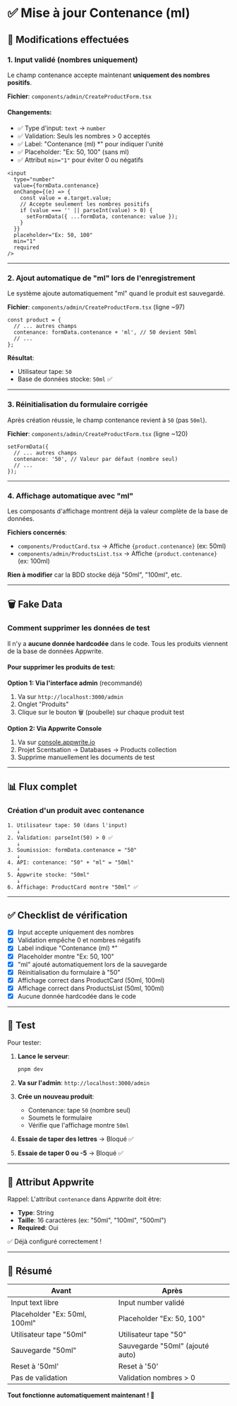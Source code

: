 # ✅ Mise à jour Contenance (ml)

## 🎯 Modifications effectuées

### 1. **Input validé (nombres uniquement)**
Le champ contenance accepte maintenant **uniquement des nombres positifs**.

**Fichier**: `components/admin/CreateProductForm.tsx`

#### Changements:
- ✅ Type d'input: `text` → `number`
- ✅ Validation: Seuls les nombres > 0 acceptés
- ✅ Label: "Contenance (ml) *" pour indiquer l'unité
- ✅ Placeholder: "Ex: 50, 100" (sans ml)
- ✅ Attribut `min="1"` pour éviter 0 ou négatifs

```tsx
<input
  type="number"
  value={formData.contenance}
  onChange={(e) => {
    const value = e.target.value;
    // Accepte seulement les nombres positifs
    if (value === '' || parseInt(value) > 0) {
      setFormData({ ...formData, contenance: value });
    }
  }}
  placeholder="Ex: 50, 100"
  min="1"
  required
/>
```

---

### 2. **Ajout automatique de "ml" lors de l'enregistrement**
Le système ajoute automatiquement "ml" quand le produit est sauvegardé.

**Fichier**: `components/admin/CreateProductForm.tsx` (ligne ~97)

```tsx
const product = {
  // ... autres champs
  contenance: formData.contenance + 'ml', // 50 devient 50ml
  // ...
};
```

**Résultat**: 
- Utilisateur tape: `50`
- Base de données stocke: `50ml` ✅

---

### 3. **Réinitialisation du formulaire corrigée**
Après création réussie, le champ contenance revient à `50` (pas `50ml`).

**Fichier**: `components/admin/CreateProductForm.tsx` (ligne ~120)

```tsx
setFormData({
  // ... autres champs
  contenance: '50', // Valeur par défaut (nombre seul)
  // ...
});
```

---

### 4. **Affichage automatique avec "ml"**
Les composants d'affichage montrent déjà la valeur complète de la base de données.

**Fichiers concernés**:
- `components/ProductCard.tsx` → Affiche `{product.contenance}` (ex: 50ml)
- `components/admin/ProductsList.tsx` → Affiche `{product.contenance}` (ex: 100ml)

**Rien à modifier** car la BDD stocke déjà "50ml", "100ml", etc.

---

## 🗑️ Fake Data

### Comment supprimer les données de test

Il n'y a **aucune donnée hardcodée** dans le code. Tous les produits viennent de la base de données Appwrite.

#### Pour supprimer les produits de test:

**Option 1: Via l'interface admin** (recommandé)
1. Va sur `http://localhost:3000/admin`
2. Onglet "Produits"
3. Clique sur le bouton 🗑️ (poubelle) sur chaque produit test

**Option 2: Via Appwrite Console**
1. Va sur [console.appwrite.io](https://console.appwrite.io)
2. Projet Scentsation → Databases → Products collection
3. Supprime manuellement les documents de test

---

## 📊 Flux complet

### Création d'un produit avec contenance

```
1. Utilisateur tape: 50 (dans l'input)
   ↓
2. Validation: parseInt(50) > 0 ✅
   ↓
3. Soumission: formData.contenance = "50"
   ↓
4. API: contenance: "50" + "ml" = "50ml"
   ↓
5. Appwrite stocke: "50ml"
   ↓
6. Affichage: ProductCard montre "50ml" ✅
```

---

## ✅ Checklist de vérification

- [x] Input accepte uniquement des nombres
- [x] Validation empêche 0 et nombres négatifs
- [x] Label indique "Contenance (ml) *"
- [x] Placeholder montre "Ex: 50, 100"
- [x] "ml" ajouté automatiquement lors de la sauvegarde
- [x] Réinitialisation du formulaire à "50"
- [x] Affichage correct dans ProductCard (50ml, 100ml)
- [x] Affichage correct dans ProductsList (50ml, 100ml)
- [x] Aucune donnée hardcodée dans le code

---

## 🎯 Test

Pour tester:

1. **Lance le serveur**:
   ```bash
   pnpm dev
   ```

2. **Va sur l'admin**: `http://localhost:3000/admin`

3. **Crée un nouveau produit**:
   - Contenance: tape `50` (nombre seul)
   - Soumets le formulaire
   - Vérifie que l'affichage montre `50ml`

4. **Essaie de taper des lettres** → Bloqué ✅
5. **Essaie de taper 0 ou -5** → Bloqué ✅

---

## 🔧 Attribut Appwrite

Rappel: L'attribut `contenance` dans Appwrite doit être:
- **Type**: String
- **Taille**: 16 caractères (ex: "50ml", "100ml", "500ml")
- **Required**: Oui

✅ Déjà configuré correctement !

---

## 📝 Résumé

| Avant | Après |
|-------|-------|
| Input text libre | Input number validé |
| Placeholder "Ex: 50ml, 100ml" | Placeholder "Ex: 50, 100" |
| Utilisateur tape "50ml" | Utilisateur tape "50" |
| Sauvegarde "50ml" | Sauvegarde "50ml" (ajouté auto) |
| Reset à '50ml' | Reset à '50' |
| Pas de validation | Validation nombres > 0 |

**Tout fonctionne automatiquement maintenant ! 🎉**
